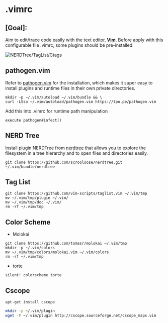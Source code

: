# .vimrc
## **[Goal]:**
Aim to edit/trace code easily with the text editor, **[Vim](http://www.vim.org/, "http://www.vim.org/")**. Before apply with this configurable file .vimrc, some plugins should be pre-installed.

![NERDTree/TagList/Ctags](./application.png)

## pathogen.vim
Refer to [pathogen.vim](https://github.com/tpope/vim-pathogen "https://github.com/tpope/vim-pathogen") for the installation, which makes it super easy to install plugins and runtime files in their own private directories.
```
mkdir -p ~/.vim/autoload ~/.vim/bundle && \
curl -LSso ~/.vim/autoload/pathogen.vim https://tpo.pe/pathogen.vim
```

Add this into .vimrc for runtime path manipulation
```
execute pathogen#infect()
```

## NERD Tree
Install plugin NERDTree from [nerdtree](https://github.com/scrooloose/nerdtree, "https://github.com/scrooloose/nerdtree") that allows you to explore the filesystem in a tree hierarchy and to open files and directories easily.
```
git clone https://github.com/scrooloose/nerdtree.git ~/.vim/bundle/nerdtree
```

## Tag List
```
git clone https://github.com/vim-scripts/taglist.vim ~/.vim/tmp
mv ~/.vim/tmp/plugin ~/.vim/
mv ~/.vim/tmp/doc ~/.vim/
rm -rf ~/.vim/tmp
```

## Color Scheme

* Molokai
```
git clone https://github.com/tomasr/molokai ~/.vim/tmp
mkdir -p ~/.vim/colors
mv ~/.vim/tmp/colors/molokai.vim ~/.vim/colors
rm -rf ~/.vim/tmp
```
* torte
```
silent! colorscheme torte
```

## Cscope
```
apt-get install cscope
```

```sh
mkdir -p ~/.vim/plugin
wget -P ~/.vim/plugin http://cscope.sourceforge.net/cscope_maps.vim
```
